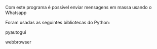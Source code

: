 Com este programa é possível enviar mensagens em massa usando o Whatsapp

Foram usadas as seguintes bibliotecas do Python:

pyautogui

webbrowser
